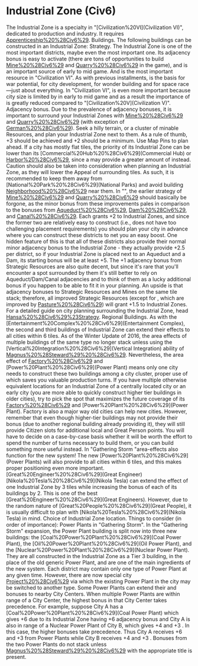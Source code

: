 # Industrial Zone (Civ6)

The Industrial Zone is a specialty in "[Civilization%20VI](Civilization VI)", dedicated to production and industry. It requires [Apprenticeship%20%28Civ6%29](Apprenticeship).
Buildings.
The following buildings can be constructed in an Industrial Zone:
Strategy.
The Industrial Zone is one of the most important districts, maybe even the most important one. Its adjacency bonus is easy to activate (there are tons of opportunities to build [Mine%20%28Civ6%29](Mines) and [Quarry%20%28Civ6%29](Quarries) in the game), and is an important source of early to mid game. And is the most important resource in "Civilization VI". As with previous installments, is the basis for war potential, for city development, for wonder building and for space race—just about everything. In "Civilization VI", is even more important because city size is limited by in early to mid game and as a result the importance of is greatly reduced compared to "[Civilization%20V](Civilization V)".
Adjacency bonus.
Due to the prevalence of adjacency bonuses, it is important to surround your Industrial Zones with [Mine%20%28Civ6%29](Mines) and [Quarry%20%28Civ6%29](Quarries) (with exception of [German%20%28Civ6%29](Germany)). Seek a hilly terrain, or a cluster of minable Resources, and plan your Industrial Zone next to them. As a rule of thumb, +3 should be achieved and +2 should be a minimum. Use Map Pins to plan ahead. If a city has mostly flat tiles, the priority of its Industrial Zone can be lower than its [Commercial%20Hub%20%28Civ6%29](Commercial Hub) or [Harbor%20%28Civ6%29](Harbor), since a may provide a greater amount of instead.
Caution should also be taken into consideration when planning an Industrial Zone, as they will lower the Appeal of surrounding tiles. As such, it is recommended to keep them away from [National%20Park%20%28Civ6%29](National Parks) and avoid building [Neighborhood%20%28Civ6%29](Neighborhoods) near them.
In "", the earlier strategy of [Mine%20%28Civ6%29](Mines) and [Quarry%20%28Civ6%29](Quarries) should basically be forgone, as the minor bonus from these improvements pales in comparison to the bonuses from [Aqueduct%20%28Civ6%29](Aqueducts), [Dam%20%28Civ6%29](Dams), and [Canal%20%28Civ6%29](Canals). Each grants +2 to Industrial Zones, and since the former two are relatively easy to construct (i.e., does not have too challenging placement requirements) you should plan your city in advance where you can construct these districts to net you an easy boost. One hidden feature of this is that all of these districts also provide their normal minor adjacency bonus to the Industrial Zone - they actually provide +2.5 per district, so if your Industrial Zone is placed next to an Aqueduct and a Dam, its starting bonus will be at least +5. 
The +1 adjacency bonus from Strategic Resources are also quite decent, but since it's rare that you'll encounter a spot surrounded by them it's still better to rely on Aqueduct/Dam/Canal adjacencies and to think of them as a lucky additional bonus if you happen to be able to fit it in your planning. An upside is that adjacency bonuses to Strategic Resources and Mines on the same tile stack; therefore, all improved Strategic Resources (except for , which are improved by [Pasture%20%28Civ6%29](Pastures)) will grant +1.5 to Industrial Zones.
For a detailed guide on city planning surrounding the Industrial Zone, head [Hansa%20%28Civ6%29%23Strategy](here).
Regional Buildings.
As with the [Entertainment%20Complex%20%28Civ6%29](Entertainment Complex), the second and third buildings of Industrial Zone can extend their effects to all cities within 6 tiles. As of the Winter Update of 2016, the area effects of multiple buildings of the same type no longer stack unless using the [Vertical%20Integration%20%28Civ6%29](Vertical Integration) ability of [Magnus%20%28Steward%29%20%28Civ6%29](Magnus). Nevertheless, the area effect of [Factory%20%28Civ6%29](Factory) and [Power%20Plant%20%28Civ6%29](Power Plant) means only one city needs to construct these two buildings among a city cluster, proper use of which saves you valuable production turns. If you have multiple otherwise equivalent locations for an Industrial Zone of a centrally located city or an early city (you are more able to quickly construct higher tier buildings in older cities), try to pick the spot that maximizes the future coverage of its [Factory%20%28Civ6%29](Factory) and [Power%20Plant%20%28Civ6%29](Power Plant). Factory is also a major way old cities can help new cities. However, remember that even though higher-tier buildings may not provide their bonus (due to another regional building already providing it), they will still provide Citizen slots for additional local and Great Person points. You will have to decide on a case-by-case basis whether it will be worth the effort to spend the number of turns necessary to build them, or you can build something more useful instead.
In "Gathering Storm "area-effects also function for the new system! The new [Power%20Plant%20%28Civ6%29](Power Plants) will also provide to all cities within 6 tiles, and this makes proper positioning even more important.
[Great%20Engineer%20%28Civ6%29](Great Engineer) [Nikola%20Tesla%20%28Civ6%29](Nikola Tesla) can extend the effect of one Industrial Zone by 3 tiles while increasing the bonus of each of its buildings by 2. This is one of the best [Great%20Engineer%20%28Civ6%29](Great Engineers). However, due to the random nature of [Great%20People%20%28Civ6%29](Great People), it is usually difficult to plan with [Nikola%20Tesla%20%28Civ6%29](Nikola Tesla) in mind.
Choice of Industrial Zone location.
Things to consider (in order of importance):
Power Plants in "Gathering Storm".
In the "Gathering Storm" expansion, the Power Plant building is split now into three new buildings: the [Coal%20Power%20Plant%20%28Civ6%29](Coal Power Plant), the [Oil%20Power%20Plant%20%28Civ6%29](Oil Power Plant), and the [Nuclear%20Power%20Plant%20%28Civ6%29](Nuclear Power Plant). They are all constructed in the Industrial Zone as a Tier 3 building, in the place of the old generic Power Plant, and are one of the main ingredients of the new system.
Each district may contain only one type of Power Plant at any given time. However, there are now special city [Project%20%28Civ6%29](projects) via which the existing Power Plant in the city may be switched to another type.
Some Power Plants can extend their and bonuses to nearby City Centers. When multiple Power Plants are within range of a City Center, the highest bonus in that City Center takes precedence.
For example, suppose City A has a [Coal%20Power%20Plant%20%28Civ6%29](Coal Power Plant) which gives +6 due to its Industrial Zone having +6 adjacency bonus and City A is also in range of a Nuclear Power Plant of City B, which gives +4 and +3 . In this case, the higher bonuses take precedence. Thus City A receives +6 and +3 from Power Plants while City B receives +4 and +3 . Bonuses from the two Power Plants do not stack unless [Magnus%20%28Steward%29%20%28Civ6%29](Magnus) with the appropriate title is present.